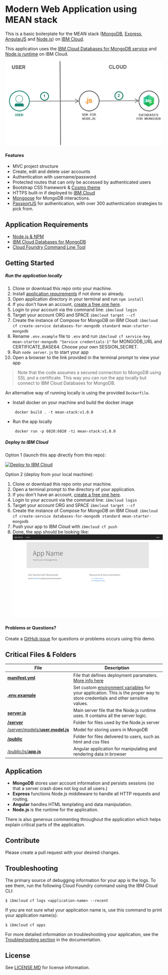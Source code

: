 # Modern Web Application using MEAN stack

This is a basic boilerplate for the MEAN stack ([MongoDB](https://www.mongodb.org/), [Express](http://expressjs.com/), [AngularJS](https://angularjs.org/) and [Node.js](https://nodejs.org)) on [IBM Cloud](https://cloud.ibm.com).

This application uses the [IBM Cloud Databases for MongoDB service](https://cloud.ibm.com/catalog/services/databases-for-mongodb) and [Node.js runtime](https://cloud.ibm.com/docs/runtimes/nodejs?topic=Nodejs-nodejs_runtime) on IBM Cloud.

<img src="ReadME-Images/Architecture.png">

#### Features
- MVC project structure
- Create, edit and delete user accounts
- Authentication with username/password
- Protected routes that can only be accessed by authenticated users
- Bootstrap CSS framework & [Cosmo theme](https://bootswatch.com/cosmo/)
- HTTPS built-in if deployed to [IBM Cloud](#deploy-to-ibm-cloud)
- [Mongoose](https://github.com/Automattic/mongoose) for MongoDB interactions.
- [PassportJS](http://passportjs.org) for authentication, with over 300 authentication strategies to pick from.

## Application Requirements
- [Node.js & NPM](https://nodejs.org/en/download/)
- [IBM Cloud Databases for MongoDB](https://cloud.ibm.com/catalog/services/databases-for-mongodb)
- [Cloud Foundry Command Line Tool](https://docs.cloudfoundry.org/devguide/installcf/)

## Getting Started
##### Run the application locally
1. Clone or download this repo onto your machine.
1. Install [application requirements](#application-requirements) if not done so already.
1. Open application directory in your terminal and run `npm install`
1. If you don't have an account, [create a free one here](https://cloud.ibm.com).
1. Login to your account via the command line: `ibmcloud login`
1. Target your account ORG and SPACE  `ibmcloud target --cf`
1. Create the instance of Compose for MongoDB on IBM Cloud:  `ibmcloud cf create-service databases-for-mongodb standard mean-starter-mongodb`
1. Rename `.env.example` file to `.env` and run `ibmcloud cf service-key mean-starter-mongodb "Service credentials-1"` for MONGODB_URL and CERTIFICATE_BASE64. Choose your own SESSION_SECRET.
1. Run `node server.js` to start your app
1. Open a browser to the link provided in the terminal prompt to view your app

> Note that the code assumes a secured connection to MongoDB using SSL and a certificate. This way you can run the app locally but connect to IBM Cloud Databases for MongoDB.

An alternative way of running locally is using the provided `Dockerfile`.
- Install docker on your machine and build the docker image
  ```
   docker build . -t mean-stack:v1.0.0
  ```
- Run the app locally
  ```
   docker run -p 6020:6020 -ti mean-stack:v1.0.0
  ```

##### Deploy to IBM Cloud

Option 1 (launch this app directly from this repo):

[![Deploy to IBM Cloud](https://cloud.ibm.com/devops/setup/deploy/button.png)](https://cloud.ibm.com/devops/setup/deploy?repository=https://github.com/IBM-Cloud/nodejs-MEAN-stack)

Option 2 (deploy from your local machine):

1. Clone or download this repo onto your machine.
2. Open a terminal prompt to the directory of your application.
3. If you don't have an account, [create a free one here](https://cloud.ibm.com).
4. Login to your account via the command line: `ibmcloud login`
5. Target your account ORG and SPACE  `ibmcloud target --cf`
6. Create the instance of Compose for MongoDB on IBM Cloud:  `ibmcloud cf create-service databases-for-mongodb standard mean-starter-mongodb`
7. Push your app to IBM Cloud with `ibmcloud cf push`
8. Done, the app should be looking like:<img src="ReadME-Images/live-app.png">

#### Problems or Questions?

Create a [GitHub issue](https://github.com/IBM-Cloud/nodejs-MEAN-stack/issues/new) for questions or problems occurs using this demo.

## Critical Files & Folders

| File                               | Description                                                  |
| ---------------------------------- | ------------------------------------------------------------ |
| [**manifest.yml**](./manifest.yml) | File that defines deployment paramaters. [More info here](http://docs.cloudfoundry.org/devguide/deploy-apps/manifest.html)
| [**.env.example**](./.env.example) | Set custom [environment variables](https://en.wikipedia.org/wiki/Environment_variable) for your application. This is the proper way to store credentials and other sensitive values.
| [**server.js**](./server.js) | Main server file that the Node.js runtime uses. It contains all the server logic.
| [**/server**](./server) | Folder for files used by the Node.js server
| [/server/models/**user.model.js**](./server/models/user.model.js) | Model for storing users in MongoDB
| [**/public**](./public) | Folder for files delivered to users, such as html and css files
| [/public/js/**app.js**](./public/js/app.js) | Angular application for manipulating and rendering data in browser


## Application
- **MongoDB** stores user account information and persists sessions (so that a server crash does not log out all users.)
- **Express** functions Node.js middleware to handle all HTTP requests and routing.
- **Angular** handles HTML templating and data manipulation.
- **Node.js** is the runtime for the application.

There is also generous commenting throughout the application which helps explain critical parts of the application.

## Contribute
Please create a pull request with your desired changes.

## Troubleshooting
The primary source of debugging information for your app is the logs. To see them, run the following Cloud Foundry command using the IBM Cloud CLI:

  ```
  $ ibmcloud cf logs <application-name> --recent
  ```

If you are not sure what your application name is, use this command to print your application name(s):

  ```
  $ ibmcloud cf apps
  ```

For more detailed information on troubleshooting your application, see the [Troubleshooting section](https://cloud.ibm.com/docs/cloud-foundry-public?topic=cloud-foundry-public-ts-cf-apps) in the documentation.

## License
See [LICENSE.MD](https://github.com/IBM-Cloud/nodejs-MEAN-stack/blob/master/LICENSE.md) for license information.
